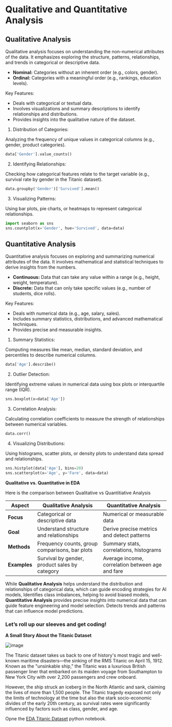 # Qualitative and Quantitative Analysis

## Qualitative Analysis

Qualitative analysis focuses on understanding the non-numerical attributes of the data. It emphasizes exploring the structure, patterns, relationships, and trends in categorical or descriptive data.

- **Nominal:** Categories without an inherent order (e.g., colors, gender).
- **Ordinal:** Categories with a meaningful order (e.g., rankings, education levels).

Key Features:
- Deals with categorical or textual data.
- Involves visualizations and summary descriptions to identify relationships and distributions.
- Provides insights into the qualitative nature of the dataset.

1. Distribution of Categories:

Analyzing the frequency of unique values in categorical columns (e.g., gender, product categories).
```python
data['Gender'].value_counts()
```

2. Identifying Relationships:

Checking how categorical features relate to the target variable (e.g., survival rate by gender in the Titanic dataset).
```python
data.groupby('Gender')['Survived'].mean()
```
3. Visualizing Patterns:

Using bar plots, pie charts, or heatmaps to represent categorical relationships.
```python
import seaborn as sns
sns.countplot(x='Gender', hue='Survived', data=data)
```

## Quantitative Analysis
Quantitative analysis focuses on exploring and summarizing numerical attributes of the data. It involves mathematical and statistical techniques to derive insights from the numbers.

- **Continuous:** Data that can take any value within a range (e.g., height, weight, temperature).
- **Discrete:** Data that can only take specific values (e.g., number of students, dice rolls).

Key Features:
- Deals with numerical data (e.g., age, salary, sales).
- Includes summary statistics, distributions, and advanced mathematical techniques.
- Provides precise and measurable insights.

1. Summary Statistics:

Computing measures like mean, median, standard deviation, and percentiles to describe numerical columns.  
```python
data['Age'].describe()
```

2. Outlier Detection:

Identifying extreme values in numerical data using box plots or interquartile range (IQR).
```python
sns.boxplot(x=data['Age'])
```

3. Correlation Analysis:

Calculating correlation coefficients to measure the strength of relationships between numerical variables.
```python
data.corr()
```
4. Visualizing Distributions:

Using histograms, scatter plots, or density plots to understand data spread and relationships.

```python
sns.histplot(data['Age'], bins=20)
sns.scatterplot(x='Age', y='Fare', data=data)

```

**Qualitative vs. Quantitative in EDA**

Here is the comparison between Qualitative vs Quantitiative Analysis 

| Aspect               | Qualitative Analysis                           | Quantitative Analysis                        |
|----------------------|-----------------------------------------------|----------------------------------------------|
| **Focus**            | Categorical or descriptive data               | Numerical or measurable data                |
| **Goal**             | Understand structure and relationships        | Derive precise metrics and detect patterns  |
| **Methods**          | Frequency counts, group comparisons, bar plots| Summary stats, correlations, histograms     |
| **Examples**         | Survival by gender, product sales by category | Average income, correlation between age and fare |





While **Qualitative Analysis** helps understand the distribution and relationships of categorical data, which can guide encoding strategies for AI models, Identifies class imbalances, helping to avoid biased models, **Quantitative Analysis** provides precise insights into numerical data that can guide feature engineering and model selection.
Detects trends and patterns that can influence model predictions.

### Let’s roll up our sleeves and get coding!

**A Small Story About the Titanic Dataset**

![image](https://github.com/user-attachments/assets/9c096437-0f38-44b8-8d18-2e18733e0c8f)


The Titanic dataset takes us back to one of history's most tragic and well-known maritime disasters—the sinking of the RMS Titanic on April 15, 1912. Known as the "unsinkable ship," the Titanic was a luxurious British passenger liner that embarked on its maiden voyage from Southampton to New York City with over 2,200 passengers and crew onboard.

However, the ship struck an iceberg in the North Atlantic and sank, claiming the lives of more than 1,500 people. The Titanic tragedy exposed not only the limits of technology at the time but also the stark socio-economic divides of the early 20th century, as survival rates were significantly influenced by factors such as class, gender, and age.

Opne the [EDA Titanic Dataset](https://github.com/nisalm/EDA/blob/18406da2c1a19068ae9f70913e6bc996eeadfdfc/EDA_of_Titanic_Dataset.ipynb) python notebook. 
